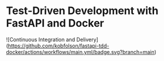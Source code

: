 # Test-Driven Development with FastAPI and Docker

![Continuous Integration and Delivery] (https://github.com/kobfolson/fastapi-tdd-docker/actions/workflows/main.yml/badge.svg?branch=main)